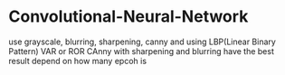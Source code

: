 # Convolutional-Neural-Network
use grayscale, blurring, sharpening, canny and using LBP(Linear Binary Pattern) VAR or ROR
CAnny with sharpening and blurring have the best result depend on how many epcoh is
